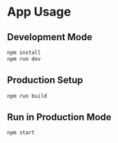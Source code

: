 # App Usage

## Development Mode

``` sh
npm install
npm run dev
```

## Production Setup

``` sh
npm run build
```

## Run in Production Mode

``` sh
npm start
```
